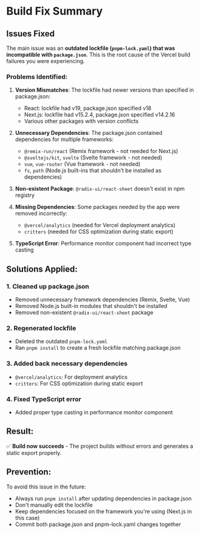 # Build Fix Summary

## Issues Fixed

The main issue was an **outdated lockfile (`pnpm-lock.yaml`) that was incompatible with `package.json`**. This is the root cause of the Vercel build failures you were experiencing.

### Problems Identified:

1. **Version Mismatches**: The lockfile had newer versions than specified in package.json:
   - React: lockfile had v19, package.json specified v18
   - Next.js: lockfile had v15.2.4, package.json specified v14.2.16
   - Various other packages with version conflicts

2. **Unnecessary Dependencies**: The package.json contained dependencies for multiple frameworks:
   - `@remix-run/react` (Remix framework - not needed for Next.js)
   - `@sveltejs/kit`, `svelte` (Svelte framework - not needed)
   - `vue`, `vue-router` (Vue framework - not needed)
   - `fs`, `path` (Node.js built-ins that shouldn't be installed as dependencies)

3. **Non-existent Package**: `@radix-ui/react-sheet` doesn't exist in npm registry

4. **Missing Dependencies**: Some packages needed by the app were removed incorrectly:
   - `@vercel/analytics` (needed for Vercel deployment analytics)
   - `critters` (needed for CSS optimization during static export)

5. **TypeScript Error**: Performance monitor component had incorrect type casting

## Solutions Applied:

### 1. Cleaned up package.json
- Removed unnecessary framework dependencies (Remix, Svelte, Vue)
- Removed Node.js built-in modules that shouldn't be installed
- Removed non-existent `@radix-ui/react-sheet` package

### 2. Regenerated lockfile
- Deleted the outdated `pnpm-lock.yaml`
- Ran `pnpm install` to create a fresh lockfile matching package.json

### 3. Added back necessary dependencies
- `@vercel/analytics`: For deployment analytics
- `critters`: For CSS optimization during static export

### 4. Fixed TypeScript error
- Added proper type casting in performance monitor component

## Result:
✅ **Build now succeeds** - The project builds without errors and generates a static export properly.

## Prevention:
To avoid this issue in the future:
- Always run `pnpm install` after updating dependencies in package.json
- Don't manually edit the lockfile
- Keep dependencies focused on the framework you're using (Next.js in this case)
- Commit both package.json and pnpm-lock.yaml changes together